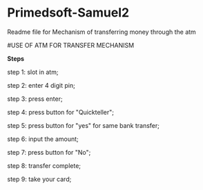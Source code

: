 # Primedsoft-Samuel2
Readme file for Mechanism of transferring money through the atm

#USE OF ATM FOR TRANSFER MECHANISM

**Steps**

step 1: slot in atm;

step 2: enter 4 digit pin;

step 3: press enter;

step 4: press button for "Quickteller";

step 5: press button for "yes" for same bank transfer;

step 6: input the amount;

step 7: press button for "No";

step 8: transfer complete;

step 9: take your card;
